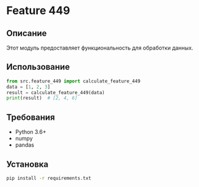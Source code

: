 # Feature 449
## Описание
Этот модуль предоставляет функциональность для обработки данных.
## Использование
```python
from src.feature_449 import calculate_feature_449
data = [1, 2, 3]
result = calculate_feature_449(data)
print(result)  # [2, 4, 6]
```
## Требования
- Python 3.6+
- numpy
- pandas
## Установка
```bash
pip install -r requirements.txt
```